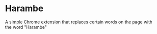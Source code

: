 # Harambe
A simple Chrome extension that replaces certain words on the page with the word "Harambe"
